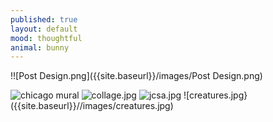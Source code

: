 ```yaml
---
published: true
layout: default
mood: thoughtful
animal: bunny
---
```

!![Post Design.png]({{site.baseurl}}/images/Post Design.png)

![chicago mural]({{site.baseurl}}/images/lssa.jpg)
![collage.jpg]({{site.baseurl}}/images/collage.jpg)
![jcsa.jpg]({{site.baseurl}}/images/jcsa.jpg)
![creatures.jpg}({{site.baseurl}}//images/creatures.jpg)
